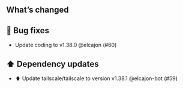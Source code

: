 ## What’s changed
## 🐛 Bug fixes

- Update coding to v1.38.0 @elcajon (#60)

## ⬆️ Dependency updates

- ⬆️ Update tailscale/tailscale to version v1.38.1 @elcajon-bot (#59)
